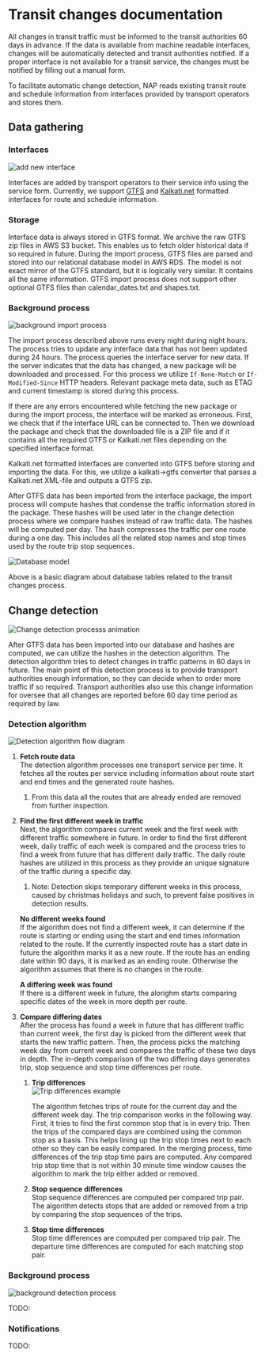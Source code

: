 # Transit changes documentation

All changes in transit traffic must be informed to the transit authorities 60 days in advance.
If the data is available from machine readable interfaces, changes will be automatically detected
and transit authorities notified. If a proper interface is not available for a transit service, the
changes must be notified by filling out a manual form.

To facilitate automatic change detection, NAP reads existing transit route and schedule information
from interfaces provided by transport operators and stores them.



## Data gathering

### Interfaces

![add new interface](new-interface.png)

Interfaces are added by transport operators to their service info using the service form.
Currently, we support [GTFS](https://developers.google.com/transit/gtfs/) and [Kalkati.net](http://developer.matka.fi/pages/en/kalkati.net-xml-database-dump.php) formatted interfaces for route and schedule information.


### Storage

Interface data is always stored in GTFS format. We archive the raw GTFS zip files in AWS S3 bucket. This enables us to fetch older historical data if so required in future.
During the import process, GTFS files are parsed and stored into our relational database model in AWS RDS. The model is not exact mirror of the GTFS standard, but it is logically very similar.
It contains all the same information. GTFS import process does not support other optional GTFS files than calendar_dates.txt and shapes.txt.


### Background process

![background import process](import-process.png)

The import process described above runs every night during night hours. The process tries to update any interface data that has not been updated during 24 hours.
The process queries the interface server for new data. If the server indicates that the data has changed, a new package will be downloaded and processed.
For this process we utilize `If-None-Match` or `If-Modified-Since` HTTP headers.
Relevant package meta data, such as ETAG and current timestamp is stored during this process.

If there are any errors encountered while fetching the new package or during the import process, the interface will be marked as erroneous.
First, we check that if the interface URL can be connected to. Then we download the package and check that the downloaded file is a ZIP file and if it contains all the required GTFS or Kalkati.net files depending on the specified interface format. 


Kalkati.net formatted interfaces are converted into GTFS before storing and importing the data. 
For this, we utilize a kalkati->gtfs converter that parses a Kalkati.net XML-file and outputs a GTFS zip.

After GTFS data has been imported from the interface package, the import process will compute hashes that condense the traffic information stored in the package.
These hashes will be used later in the change detection process where we compare hashes instead of raw traffic data. The hashes will be computed per day.
The hash compresses the traffic per one route during a one day. This includes all the related stop names and stop times used by the route trip stop sequences.


![Database model](db-diagram.svg)

Above is a basic diagram about database tables related to the transit changes process.




## Change detection

![Change detection processs animation](detection-process-anim.gif)

After GTFS data has been imported into our database and hashes are computed, we can utilize the hashes in the detection algorithm.
The detection algorithm tries to detect changes in traffic patterns in 60 days in future. The main point of this detection process is to provide transport authorities enough information,
so they can decide when to order more traffic if so required. Transport authorities also use this change information for oversee that all changes are reported before 60 day time period as required by law.

### Detection algorithm

![Detection algorithm flow diagram](change-detection-flow.png)

1. **Fetch route data**  
   The detection algorithm processes one transport service per time. It fetches all the routes per service including 
   information about route start and end times and the generated route hashes.
    1. From this data all the routes that are already ended are removed from further inspection.
    
1. **Find the first different week in traffic**  
   Next, the algorithm compares current week and the first week with different traffic somewhere in future.
   In order to find the first different week, daily traffic of each week is compared and the process tries to find a week
   from future that has different daily traffic. The daily route hashes are utilized in this process as they provide 
   an unique signature of the traffic during a specific day.
    1. Note: Detection skips temporary different weeks in this process, caused by christmas holidays and such, to prevent
       false positives in detection results.
   
   **No different weeks found**  
   If the algorithm does not find a different week, it can determine if the route is starting or ending using the start
   and end times information related to the route. If the currently inspected route has a start date in future the
   algorithm marks it as a new route. If the route has an ending date within 90 days, it is marked as an ending route.
   Otherwise the algorithm assumes that there is no changes in the route.
   
   **A differing week was found**  
   If there is a different week in future, the alorighm starts comparing specific dates of the week in more depth per 
   route.

1. **Compare differing dates**  
   After the process has found a week in future that has different traffic than current week, the first day is picked 
   from the different week that starts the new traffic pattern. Then, the process picks the matching week day from
   current week and compares the traffic of these two days in depth.
   The in-depth comparison of the two differing days generates trip, stop sequence and stop time differences per route.
    
    1. **Trip differences**  
       ![Trip differences example](trip-differences.png)
      
       The algorithm fetches trips of route for the current day and the different week day. The trip comparison works in the
       following way. First, it tries to find the first common stop that is in every trip. Then the trips of the compared days
       are combined using the common stop as a basis. This helps lining up the trip stop times next to each other so they
       can be easily compared. In the merging process, time differences of the trip stop time pairs are computed.
       Any compared trip stop time that is not within 30 minute time window causes the algorithm to mark the
       trip either added or removed.
      
    1. **Stop sequence differences**  
      Stop sequence differences are computed per compared trip pair. The algorithm detects stops that are added or
      removed from a trip by comparing the stop sequences of the trips.
      
    1. **Stop time differences**  
      Stop time differences are computed per compared trip pair. The departure time differences are computed for each 
      matching stop pair.
 

### Background process

![background detection process](detection-process.png)

TODO: 

### Notifications

TODO:

